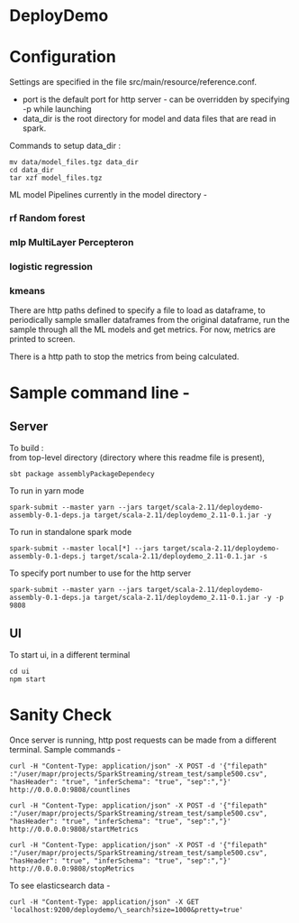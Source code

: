 # DeployDemo

# Configuration

Settings are specified in the file src/main/resource/reference.conf.

- port is the default port for http server - can be overridden by specifying -p <PORT> while launching
- data_dir is the root directory for model and data files that are read in spark.

Commands to setup data_dir :

```
mv data/model_files.tgz data_dir
cd data_dir
tar xzf model_files.tgz
```

ML model Pipelines currently in the model directory -

### rf Random forest

### mlp MultiLayer Percepteron

### logistic regression

### kmeans

There are http paths defined to specify a file to load as dataframe, to periodically
sample smaller dataframes from the original dataframe, run the sample through all the
ML models and get metrics. For now, metrics are printed to screen.

There is a http path to stop the metrics from being calculated.

# Sample command line -

## Server

To build :  
from top-level directory (directory where this readme file is present),

```
sbt package assemblyPackageDependecy
```

To run in yarn mode

```
spark-submit --master yarn --jars target/scala-2.11/deploydemo-assembly-0.1-deps.ja target/scala-2.11/deploydemo_2.11-0.1.jar -y
```

To run in standalone spark mode

```
spark-submit --master local[*] --jars target/scala-2.11/deploydemo-assembly-0.1-deps.j target/scala-2.11/deploydemo_2.11-0.1.jar -s
```

To specify port number to use for the http server

```
spark-submit --master yarn --jars target/scala-2.11/deploydemo-assembly-0.1-deps.ja target/scala-2.11/deploydemo_2.11-0.1.jar -y -p 9808
```

## UI
To start ui, in a different terminal

```
cd ui
npm start
```

# Sanity Check

Once server is running, http post requests can be made from a different terminal. Sample commands -

```
curl -H "Content-Type: application/json" -X POST -d '{"filepath" :"/user/mapr/projects/SparkStreaming/stream_test/sample500.csv", "hasHeader": "true", "inferSchema": "true", "sep":","}' http://0.0.0.0:9808/countlines

curl -H "Content-Type: application/json" -X POST -d '{"filepath" :"/user/mapr/projects/SparkStreaming/stream_test/sample500.csv", "hasHeader": "true", "inferSchema": "true", "sep":","}' http://0.0.0.0:9808/startMetrics

curl -H "Content-Type: application/json" -X POST -d '{"filepath" :"/user/mapr/projects/SparkStreaming/stream_test/sample500.csv", "hasHeader": "true", "inferSchema": "true", "sep":","}' http://0.0.0.0:9808/stopMetrics
```

To see elasticsearch data -

```
curl -H "Content-Type: application/json" -X GET 'localhost:9200/deploydemo/\_search?size=1000&pretty=true'
```
